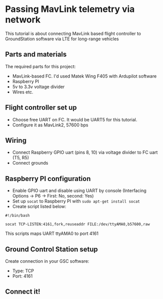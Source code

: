 # Passing MavLink telemetry via network

This tutorial is about connecting MavLink based flight controller to GroundStation software via LTE for long-range vehicles

## Parts and materials
The required parts for this project:
* MavLink-based FC. I'd used Matek Wing F405 with Ardupilot software
* Raspberry PI
* 5v to 3.3v voltage divider
* Wires etc.

## Flight controller set up
* Choose free UART on FC. It would be UART5 for this tutorial.
* Configure it as MavLink2, 57600 bps

## Wiring
* Connect Raspberry GPIO uart (pins 8, 10) via voltage divider to FC uart (T5, R5)
* Connect grounds

## Raspberry PI configuration
* Enable GPIO uart and disable using UART by console (Interfacing Options -> P6 -> First: No, second: Yes)
* Set up `socat` to Raspberry PI with `sudo apt-get install socat`
* Create script listed below:

```SH
#!/bin/bash

socat TCP-LISTEN:4161,fork,reuseaddr FILE:/dev/ttyAMA0,b57600,raw
```
This scripts maps UART ttyAMA0 to port 4161

## Ground Control Station setup
Create connection in your GSC software:
* Type: TCP
* Port: 4161

## Connect it!
